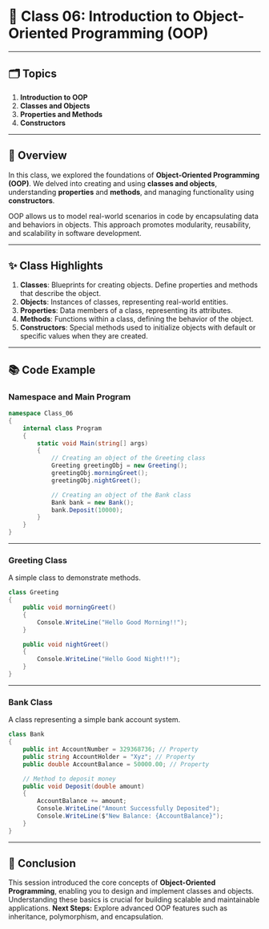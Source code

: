 # 📘 **Class 06: Introduction to Object-Oriented Programming (OOP)**

---

## 🗂️ **Topics**
1. **Introduction to OOP**
2. **Classes and Objects**
3. **Properties and Methods**
4. **Constructors**

---

## 🌟 **Overview**
In this class, we explored the foundations of **Object-Oriented Programming (OOP)**. We delved into creating and using **classes and objects**, understanding **properties** and **methods**, and managing functionality using **constructors**.

OOP allows us to model real-world scenarios in code by encapsulating data and behaviors in objects. This approach promotes modularity, reusability, and scalability in software development.

---

## ✨ **Class Highlights**
1. **Classes**: Blueprints for creating objects. Define properties and methods that describe the object.
2. **Objects**: Instances of classes, representing real-world entities.
3. **Properties**: Data members of a class, representing its attributes.
4. **Methods**: Functions within a class, defining the behavior of the object.
5. **Constructors**: Special methods used to initialize objects with default or specific values when they are created.

---

## 📚 **Code Example**

### **Namespace and Main Program**
```csharp
namespace Class_06
{
    internal class Program
    {
        static void Main(string[] args)
        {
            // Creating an object of the Greeting class
            Greeting greetingObj = new Greeting();
            greetingObj.morningGreet();
            greetingObj.nightGreet();

            // Creating an object of the Bank class
            Bank bank = new Bank();
            bank.Deposit(10000);
        }
    }
}
```

---

### **Greeting Class**
A simple class to demonstrate methods.
```csharp
class Greeting
{
    public void morningGreet()
    {
        Console.WriteLine("Hello Good Morning!!");
    }

    public void nightGreet()
    {
        Console.WriteLine("Hello Good Night!!");
    }
}
```

---

### **Bank Class**
A class representing a simple bank account system.
```csharp
class Bank
{
    public int AccountNumber = 329368736; // Property
    public string AccountHolder = "Xyz"; // Property
    public double AccountBalance = 50000.00; // Property

    // Method to deposit money
    public void Deposit(double amount)
    {
        AccountBalance += amount;
        Console.WriteLine("Amount Successfully Deposited");
        Console.WriteLine($"New Balance: {AccountBalance}");
    }
}
```

---

## 🏁 **Conclusion**
This session introduced the core concepts of **Object-Oriented Programming**, enabling you to design and implement classes and objects. Understanding these basics is crucial for building scalable and maintainable applications. **Next Steps:** Explore advanced OOP features such as inheritance, polymorphism, and encapsulation.